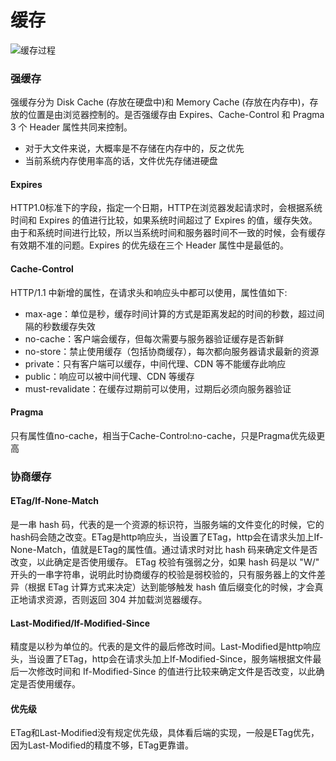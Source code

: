 # 缓存

![缓存过程](https://note.youdao.com/yws/public/resource/fefa04f064f159e4a063a61949288b11/xmlnote/F3D0403896D4465F876B5F42FAA11EDB/15020)

### 强缓存
强缓存分为 Disk Cache (存放在硬盘中)和 Memory Cache (存放在内存中)，存放的位置是由浏览器控制的。是否强缓存由 Expires、Cache-Control 和 Pragma 3 个 Header 属性共同来控制。
- 对于大文件来说，大概率是不存储在内存中的，反之优先
- 当前系统内存使用率高的话，文件优先存储进硬盘

#### Expires
HTTP1.0标准下的字段，指定一个日期，HTTP在浏览器发起请求时，会根据系统时间和 Expires 的值进行比较，如果系统时间超过了 Expires 的值，缓存失效。由于和系统时间进行比较，所以当系统时间和服务器时间不一致的时候，会有缓存有效期不准的问题。Expires 的优先级在三个 Header 属性中是最低的。

#### Cache-Control
HTTP/1.1 中新增的属性，在请求头和响应头中都可以使用，属性值如下:
- max-age：单位是秒，缓存时间计算的方式是距离发起的时间的秒数，超过间隔的秒数缓存失效
- no-cache：客户端会缓存，但每次需要与服务器验证缓存是否新鲜
- no-store：禁止使用缓存（包括协商缓存），每次都向服务器请求最新的资源
- private：只有客户端可以缓存，中间代理、CDN 等不能缓存此响应
- public：响应可以被中间代理、CDN 等缓存
- must-revalidate：在缓存过期前可以使用，过期后必须向服务器验证

#### Pragma
只有属性值no-cache，相当于Cache-Control:no-cache，只是Pragma优先级更高

### 协商缓存

#### ETag/If-None-Match
是一串 hash 码，代表的是一个资源的标识符，当服务端的文件变化的时候，它的 hash码会随之改变。ETag是http响应头，当设置了ETag，http会在请求头加上If-None-Match，值就是ETag的属性值。通过请求时对比 hash 码来确定文件是否改变，以此确定是否使用缓存。
ETag 校验有强弱之分，如果 hash 码是以 "W/" 开头的一串字符串，说明此时协商缓存的校验是弱校验的，只有服务器上的文件差异（根据 ETag 计算方式来决定）达到能够触发 hash 值后缀变化的时候，才会真正地请求资源，否则返回 304 并加载浏览器缓存。

#### Last-Modified/If-Modified-Since
精度是以秒为单位的。代表的是文件的最后修改时间。Last-Modified是http响应头，当设置了ETag，http会在请求头加上If-Modified-Since，服务端根据文件最后一次修改时间和 If-Modified-Since 的值进行比较来确定文件是否改变，以此确定是否使用缓存。

#### 优先级
ETag和Last-Modified没有规定优先级，具体看后端的实现，一般是ETag优先，因为Last-Modified的精度不够，ETag更靠谱。